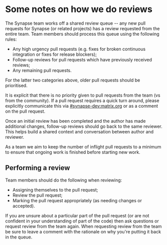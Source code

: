 Some notes on how we do reviews
===============================

The Synapse team works off a shared review queue -- any new pull requests for
Synapse (or related projects) has a review requested from the entire team. Team
members should process this queue using the following rules:

* Any high urgency pull requests (e.g. fixes for broken continuous integration
  or fixes for release blockers);
* Follow-up reviews for pull requests which have previously received reviews;
* Any remaining pull requests.

For the latter two categories above, older pull requests should be prioritised.

It is explicit that there is no priority given to pull requests from the team
(vs from the community). If a pull request requires a quick turn around, please
explicitly communicate this via [#synapse-dev:matrix.org](https://matrix.to/#/#synapse-dev:matrix.org)
or as a comment on the pull request.

Once an initial review has been completed and the author has made additional changes,
follow-up reviews should go back to the same reviewer. This helps build a shared
context and conversation between author and reviewer.

As a team we aim to keep the number of inflight pull requests to a minimum to ensure
that ongoing work is finished before starting new work.

Performing a review
-------------------

Team members should do the following when reviewing:

* Assigning themselves to the pull request;
* Review the pull request;
* Marking the pull request appropriately (as needing changes or accepted).

If you are unsure about a particular part of the pull request (or are not confident
in your understanding of part of the code) then ask questions or request review
from the team again. When requesting review from the team be sure to leave a comment
with the rationale on why you're putting it back in the queue.
